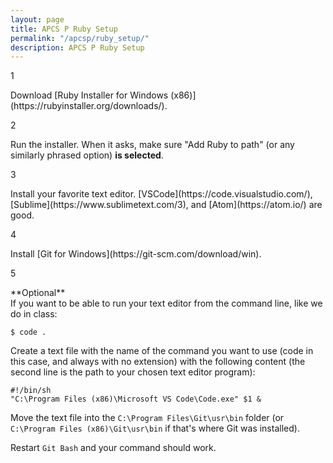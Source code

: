 ```yaml
---
layout: page
title: APCS P Ruby Setup
permalink: "/apcsp/ruby_setup/"
description: APCS P Ruby Setup
---
```


<div class="section listed" markdown="1">

  <p class="section-title">1</p>
  <div class="section" markdown="1">
  Download [Ruby Installer for Windows (x86)](https://rubyinstaller.org/downloads/).
  </div>

  <p class="section-title">2</p>
  <div class="section" markdown="1">
  Run the installer. When it asks, make sure "Add Ruby to path" (or any similarly phrased option) <strong>is selected</strong>.
  </div>

  <p class="section-title">3</p>
  <div class="section" markdown="1">
  Install your favorite text editor. [VSCode](https://code.visualstudio.com/), [Sublime](https://www.sublimetext.com/3), and [Atom](https://atom.io/) are good.
  </div>

  <p class="section-title">4</p>
  <div class="section" markdown="1">
  Install [Git for Windows](https://git-scm.com/download/win).
  </div>

  <p class="section-title">5</p>
  <div class="section" markdown="1">**Optional**<br>If you want to be able to run your text editor from the command line, like we do in class:

```terminal
$ code .
```

Create a text file with the name of the command you want to use (code in this case, and always with no extension) with the following content (the second line is the path to your chosen text editor program):

```
#!/bin/sh
"C:\Program Files (x86)\Microsoft VS Code\Code.exe" $1 &
```


Move the text file into the `C:\Program Files\Git\usr\bin` folder (or `C:\Program Files (x86)\Git\usr\bin` if that's where Git was installed).

Restart `Git Bash` and your command should work.
<br>
<br>
  </div>

</div>

